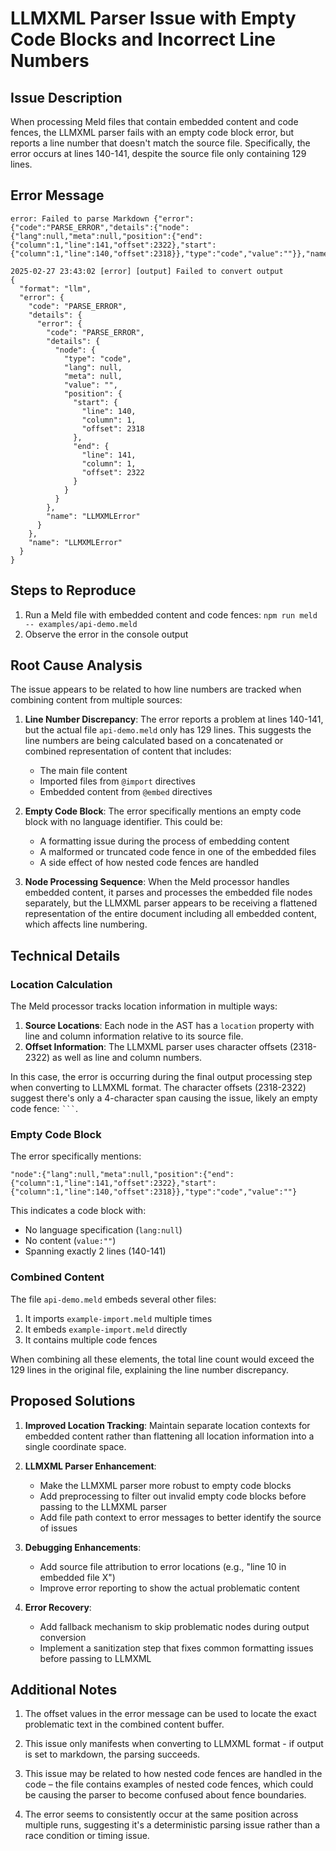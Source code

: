 # LLMXML Parser Issue with Empty Code Blocks and Incorrect Line Numbers

## Issue Description

When processing Meld files that contain embedded content and code fences, the LLMXML parser fails with an empty code block error, but reports a line number that doesn't match the source file. Specifically, the error occurs at lines 140-141, despite the source file only containing 129 lines.

## Error Message

```
error: Failed to parse Markdown {"error":{"code":"PARSE_ERROR","details":{"node":{"lang":null,"meta":null,"position":{"end":{"column":1,"line":141,"offset":2322},"start":{"column":1,"line":140,"offset":2318}},"type":"code","value":""}},"name":"LLMXMLError"}
```

```
2025-02-27 23:43:02 [error] [output] Failed to convert output
{
  "format": "llm",
  "error": {
    "code": "PARSE_ERROR",
    "details": {
      "error": {
        "code": "PARSE_ERROR",
        "details": {
          "node": {
            "type": "code",
            "lang": null,
            "meta": null,
            "value": "",
            "position": {
              "start": {
                "line": 140,
                "column": 1,
                "offset": 2318
              },
              "end": {
                "line": 141,
                "column": 1,
                "offset": 2322
              }
            }
          }
        },
        "name": "LLMXMLError"
      }
    },
    "name": "LLMXMLError"
  }
}
```

## Steps to Reproduce

1. Run a Meld file with embedded content and code fences: `npm run meld -- examples/api-demo.meld`
2. Observe the error in the console output

## Root Cause Analysis

The issue appears to be related to how line numbers are tracked when combining content from multiple sources:

1. **Line Number Discrepancy**: The error reports a problem at lines 140-141, but the actual file `api-demo.meld` only has 129 lines. This suggests the line numbers are being calculated based on a concatenated or combined representation of content that includes:
   - The main file content
   - Imported files from `@import` directives 
   - Embedded content from `@embed` directives

2. **Empty Code Block**: The error specifically mentions an empty code block with no language identifier. This could be:
   - A formatting issue during the process of embedding content
   - A malformed or truncated code fence in one of the embedded files
   - A side effect of how nested code fences are handled

3. **Node Processing Sequence**: When the Meld processor handles embedded content, it parses and processes the embedded file nodes separately, but the LLMXML parser appears to be receiving a flattened representation of the entire document including all embedded content, which affects line numbering.

## Technical Details

### Location Calculation

The Meld processor tracks location information in multiple ways:

1. **Source Locations**: Each node in the AST has a `location` property with line and column information relative to its source file.
2. **Offset Information**: The LLMXML parser uses character offsets (2318-2322) as well as line and column numbers.

In this case, the error is occurring during the final output processing step when converting to LLMXML format. The character offsets (2318-2322) suggest there's only a 4-character span causing the issue, likely an empty code fence: ` ``` `.

### Empty Code Block

The error specifically mentions:
```
"node":{"lang":null,"meta":null,"position":{"end":{"column":1,"line":141,"offset":2322},"start":{"column":1,"line":140,"offset":2318}},"type":"code","value":""}
```

This indicates a code block with:
- No language specification (`lang:null`)
- No content (`value:""`)
- Spanning exactly 2 lines (140-141)

### Combined Content

The file `api-demo.meld` embeds several other files:
1. It imports `example-import.meld` multiple times
2. It embeds `example-import.meld` directly 
3. It contains multiple code fences

When combining all these elements, the total line count would exceed the 129 lines in the original file, explaining the line number discrepancy.

## Proposed Solutions

1. **Improved Location Tracking**: Maintain separate location contexts for embedded content rather than flattening all location information into a single coordinate space.

2. **LLMXML Parser Enhancement**: 
   - Make the LLMXML parser more robust to empty code blocks
   - Add preprocessing to filter out invalid empty code blocks before passing to the LLMXML parser
   - Add file path context to error messages to better identify the source of issues

3. **Debugging Enhancements**:
   - Add source file attribution to error locations (e.g., "line 10 in embedded file X")
   - Improve error reporting to show the actual problematic content

4. **Error Recovery**:
   - Add fallback mechanism to skip problematic nodes during output conversion
   - Implement a sanitization step that fixes common formatting issues before passing to LLMXML

## Additional Notes

1. The offset values in the error message can be used to locate the exact problematic text in the combined content buffer.

2. This issue only manifests when converting to LLMXML format - if output is set to markdown, the parsing succeeds.

3. This issue may be related to how nested code fences are handled in the code – the file contains examples of nested code fences, which could be causing the parser to become confused about fence boundaries.

4. The error seems to consistently occur at the same position across multiple runs, suggesting it's a deterministic parsing issue rather than a race condition or timing issue. 
